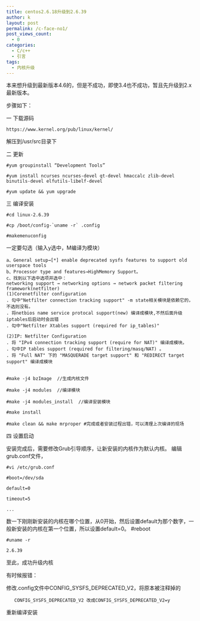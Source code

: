 ```yaml
---
title: centos2.6.18升级到2.6.39
author: k
layout: post
permalink: /c-face-no1/
post_views_count:
  - 0
categories:
  - C/c++
  - 引言
tags:
  - 内核升级
---
```



本来想升级到最新版本4.6的，但是不成功，即使3.4也不成功，暂且先升级到2.x最新版本。

步骤如下：

一 下载源码

	https://www.kernel.org/pub/linux/kernel/

解压到/usr/src目录下

二 更新

	#yum groupinstall “Development Tools”

	#yum install ncurses ncurses-devel qt-devel hmaccalc zlib-devel binutils-devel elfutils-libelf-devel

	#yum update && yum upgrade

三 编译安装

	#cd linux-2.6.39

	#cp /boot/config-`uname -r` .config

	#makemenuconfig


一定要勾选（输入y选中，M编译为模块）

	a、General setup→[*] enable deprecated sysfs features to support old userspace tools
	b、Processor type and features→HighMemory Support。
	c、找到以下选中选项并选中：
	networking support → networking options → network packet filtering framework(netfilter)
	(1)Corenetfilter configuration
	. 勾中"Netfilter connection tracking support" -m state相关模块是依赖它的，不选则没有。
	. 将netbios name service protocal support(new) 编译成模块,不然后面升级iptables后启动时会出错
	. 勾中"Netfilter Xtables support (required for ip_tables)"

	(2)IP: Netfilter Configuration
	. 将 "IPv4 connection tracking support (require for NAT)" 编译成模块。
	. 勾中IP tables support (required for filtering/masq/NAT) 。
	. 将 "Full NAT" 下的 "MASQUERADE target support" 和 "REDIRECT target support" 编译成模块


	#make -j4 bzImage  //生成内核文件

	#make -j4 modules  //编译模块

	#make -j4 modules_install  //编译安装模块

	#make install

	#make clean && make mrproper #完成或者安装过程出错，可以清理上次编译的现场

四 设置启动

安装完成后，需要修改Grub引导顺序，让新安装的内核作为默认内核。
编辑 grub.conf文件，

	#vi /etc/grub.conf

	#boot=/dev/sda

	default=0

	timeout=5

	...

数一下刚刚新安装的内核在哪个位置，从0开始，然后设置default为那个数字，一般新安装的内核在第一个位置，所以设置default=0。
	#reboot

	#uname -r

	2.6.39

至此，成功升级内核

 

有时候报错：


修改.config文件中CONFIG_SYSFS_DEPRECATED_V2，将原本被注释掉的

       CONFIG_SYSFS_DEPRECATED_V2 改成CONFIG_SYSFS_DEPRECATED_V2=y

重新编译安装
